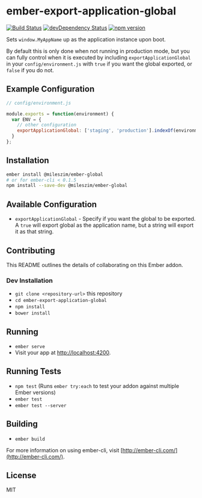 # ember-export-application-global

[![Build Status](https://travis-ci.org/mileszim/ember-export-application-global.svg?branch=master)](https://travis-ci.org/mileszim/ember-export-application-global)
[![devDependency Status](https://david-dm.org/mileszim/ember-export-application-global/dev-status.svg)](https://david-dm.org/mileszim/ember-export-application-global#info=devDependencies)
[![npm version](https://badge.fury.io/js/ember-export-application-global.svg)](http://badge.fury.io/js/ember-export-application-global)

Sets `window.MyAppName` up as the application instance upon boot.

By default this is only done when not running in production mode, but you can fully
control when it is executed by including `exportApplicationGlobal` in your `config/environment.js`
with `true` if you want the global exported, or `false` if you do not.

## Example Configuration

```javascript
// config/environment.js

module.exports = function(environment) {
  var ENV = {
    // other configuration
    exportApplicationGlobal: ['staging', 'production'].indexOf(environment) === -1
  }
};
```

## Installation

```sh
ember install @mileszim/ember-global
# or for ember-cli < 0.1.5
npm install --save-dev @mileszim/ember-global
```

## Available Configuration

* `exportApplicationGlobal` - Specify if you want the global to be exported.
  A `true` will export global as the application name, but a string will export
  it as that string.

## Contributing

This README outlines the details of collaborating on this Ember addon.

### Dev Installation

* `git clone <repository-url>` this repository
* `cd ember-export-application-global`
* `npm install`
* `bower install`

## Running

* `ember serve`
* Visit your app at [http://localhost:4200](http://localhost:4200).

## Running Tests

* `npm test` (Runs `ember try:each` to test your addon against multiple Ember versions)
* `ember test`
* `ember test --server`

## Building

* `ember build`

For more information on using ember-cli, visit [http://ember-cli.com/](http://ember-cli.com/).

## License

MIT
